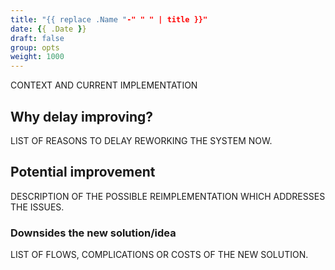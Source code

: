```yaml
---
title: "{{ replace .Name "-" " " | title }}"
date: {{ .Date }}
draft: false
group: opts
weight: 1000
---
```


CONTEXT AND CURRENT IMPLEMENTATION


## Why delay improving?
LIST OF REASONS TO DELAY REWORKING THE SYSTEM NOW.


## Potential improvement
DESCRIPTION OF THE POSSIBLE REIMPLEMENTATION WHICH ADDRESSES THE ISSUES.


### Downsides the new solution/idea
LIST OF FLOWS, COMPLICATIONS OR COSTS OF THE NEW SOLUTION.
